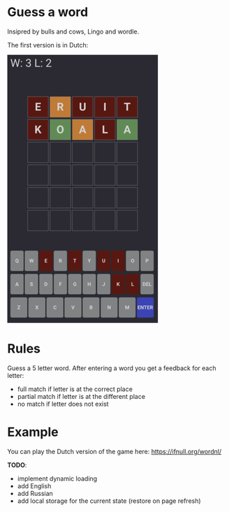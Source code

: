 # Guess a word

Insipred by bulls and cows, Lingo and wordle.

The first version is in Dutch:

![lingo-nl](misc/lingo-nl.png)

# Rules

Guess a 5 letter word. After entering a word you get a feedback for each letter:
- full match if letter is at the correct place
- partial match if letter is at the different place
- no match if letter does not exist

# Example

You can play the Dutch version of the game here: https://ifnull.org/wordnl/


**TODO**:
- implement dynamic loading
- add English
- add Russian
- add local storage for the current state (restore on page refresh)
